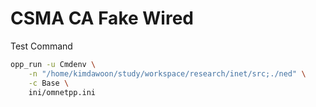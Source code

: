 # CSMA CA Fake Wired

Test Command

```bash
opp_run -u Cmdenv \
    -n "/home/kimdawoon/study/workspace/research/inet/src;./ned" \
    -c Base \
    ini/omnetpp.ini
```
